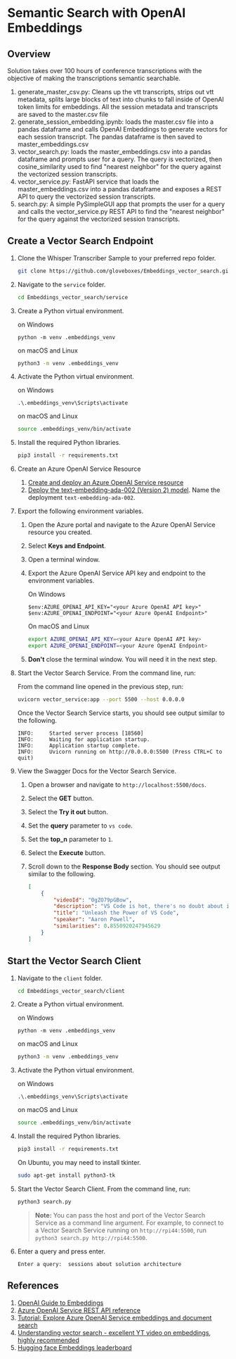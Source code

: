 # Semantic Search with OpenAI Embeddings

## Overview

Solution takes over 100 hours of conference transcriptions with the objective of making the transcriptions semantic searchable.

1. generate_master_csv.py: Cleans up the vtt transcripts, strips out vtt metadata, splits large blocks of text into chunks to fall inside of OpenAI token limits for embeddings.
All the session metadata and transcripts are saved to the master.csv file
1. generate_session_embedding.ipynb: loads the master.csv file into a pandas dataframe and calls OpenAI Embeddings to generate vectors for each session transcript.
The pandas dataframe is then saved to master_embeddings.csv
1. vector_search.py: loads the master_embeddings.csv into a pandas dataframe and prompts user for a query. The query is vectorized, then cosine_similarity used to find "nearest neighbor" for the query against the vectorized session transcripts.
1. vector_service.py: FastAPI service that loads the master_embeddings.csv into a pandas dataframe and exposes a REST API to query the vectorized session transcripts.
1. search.py: A simple PySimpleGUI app that prompts the user for a query and calls the vector_service.py REST API to find the "nearest neighbor" for the query against the vectorized session transcripts.

## Create a Vector Search Endpoint

1. Clone the Whisper Transcriber Sample to your preferred repo folder.

    ```bash
    git clone https://github.com/gloveboxes/Embeddings_vector_search.git
    ```

2. Navigate to the `service` folder.

    ```bash
    cd Embeddings_vector_search/service
    ```

3. Create a Python virtual environment.

   on Windows

    ```pwsh
    python -m venv .embeddings_venv
    ```

    on macOS and Linux

    ```bash
    python3 -m venv .embeddings_venv
    ```

4. Activate the Python virtual environment.

    on Windows

    ```pwsh
    .\.embeddings_venv\Scripts\activate
    ```

    on macOS and Linux

    ```bash
    source .embeddings_venv/bin/activate
    ```

5. Install the required Python libraries.

    ```bash
    pip3 install -r requirements.txt
    ```

6. Create an Azure OpenAI Service Resource

   1. [Create and deploy an Azure OpenAI Service resource](https://learn.microsoft.com/azure/ai-services/openai/how-to/create-resource?pivots=web-portal)
   2. [Deploy the text-embedding-ada-002 (Version 2) model](https://learn.microsoft.com/azure/ai-services/openai/tutorials/embeddings?tabs=command-line). Name the deployment `text-embedding-ada-002`.

7. Export the following environment variables.

    1. Open the Azure portal and navigate to the Azure OpenAI Service resource you created.
    2. Select **Keys and Endpoint**.
    3. Open a terminal window.
    4. Export the Azure OpenAI Service API key and endpoint to the environment variables.

        On Windows

        ```pwsh
        $env:AZURE_OPENAI_API_KEY="<your Azure OpenAI API key>"
        $env:AZURE_OPENAI_ENDPOINT="<your Azure OpenAI Endpoint>"
        ```

        On macOS and Linux

        ```bash
        export AZURE_OPENAI_API_KEY=<your Azure OpenAI API key>
        export AZURE_OPENAI_ENDPOINT=<your Azure OpenAI Endpoint>
        ```

    5. **Don't** close the terminal window. You will need it in the next step.

8.   Start the Vector Search Service. From the command line, run:

        From the command line opened in the previous step, run:

        ```bash
        uvicorn vector_service:app --port 5500 --host 0.0.0.0
        ```

        Once the Vector Search Service starts, you should see output similar to the following.

        ```text
        INFO:     Started server process [18560]
        INFO:     Waiting for application startup.
        INFO:     Application startup complete.
        INFO:     Uvicorn running on http://0.0.0.0:5500 (Press CTRL+C to quit)
        ```

9. View the Swagger Docs for the Vector Search Service.

    1. Open a browser and navigate to `http://localhost:5500/docs`.
    2. Select the **GET** button.
    3. Select the **Try it out** button.
    4. Set the **query** parameter to `vs code`.
    5. Set the **top_n** parameter to `1`.
    6. Select the **Execute** button.
    7. Scroll down to the **Response Body** section. You should see output similar to the following.

        ```json
        [
            {
                "videoId": "0gZO79pGBow",
                "description": "VS Code is hot, there's no doubt about it being an utterly amazing editor, but I ask you, are you using it to its full potential? Let's go on a journey together and look to unlock the real power that you can get out of VS Code. Whether it's with shortcuts or extensions, environment standardisation and remote development, collaboration to integrations, there's so many things to uncover that can take you from a user to a pro in no time.\\n\\nThis session will leave you itching to get back into your editor and code up a storm on that next piece of work.\\n\\nNo experience necessary\\n45 mins\\nCore/Non Technical Skills\\nAaron is a Developer Advocate at Microsoft. Having spent 15 years doing web development he's seen it all, from browser wars, the rise of AJAX and the fall of 20 JavaScript frameworks (and that was just yesterday!). Always tinkering with something new he explores crazy ideas like writing your own implementation of numbers in .NET, creating IoC in JavaScript or implementing tic-tac-toe using git commits.",
                "title": "Unleash the Power of VS Code",
                "speaker": "Aaron Powell",
                "similarities": 0.8550920247945629
            }
        ]
        ```

## Start the Vector Search Client

1. Navigate to the `client` folder.

    ```bash
    cd Embeddings_vector_search/client
    ```

3. Create a Python virtual environment.

   on Windows

    ```pwsh
    python -m venv .embeddings_venv
    ```

    on macOS and Linux

    ```bash
    python3 -m venv .embeddings_venv
    ```

5. Activate the Python virtual environment.

    on Windows

    ```pwsh
    .\.embeddings_venv\Scripts\activate
    ```

    on macOS and Linux

    ```bash
    source .embeddings_venv/bin/activate
    ```

1. Install the required Python libraries.

    ```bash
    pip3 install -r requirements.txt
    ```

    On Ubuntu, you may need to install tkinter.

    ```bash
    sudo apt-get install python3-tk
    ```

1. Start the Vector Search Client. From the command line, run:

    ```bash
    python3 search.py
    ```

    > **Note:** You can pass the host and port of the Vector Search Service as a command line argument. For example, to connect to a Vector Search Service running on `http://rpi44:5500`, run `python3 search.py http://rpi44:5500`.

1. Enter a query and press enter.

    ```text
    Enter a query:  sessions about solution architecture
    ```


## References

1. [OpenAI Guide to Embeddings](https://platform.openai.com/docs/guides/embeddings)
1. [Azure OpenAI Service REST API reference](https://learn.microsoft.com/azure/ai-services/openai/reference)
1. [Tutorial: Explore Azure OpenAI Service embeddings and document search](https://learn.microsoft.com/azure/ai-services/openai/tutorials/embeddings?tabs=command-line)
1. [Understanding vector search - excellent YT video on embeddings, highly recommended](https://www.youtube.com/watch?v=xzHhZh7F25I)
1. [Hugging face Embeddings leaderboard](https://huggingface.co/blog/mteb)
